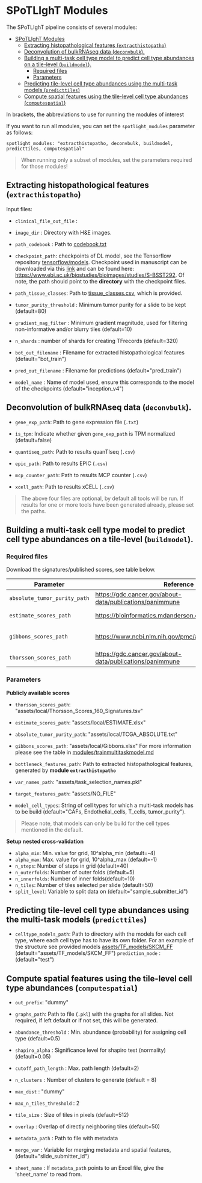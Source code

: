 # SPoTLIghT Modules

The SPoTLIghT pipeline consists of several modules: 

- [SPoTLIghT Modules](#spotlight-modules)
  - [Extracting histopathological features (`extracthistopatho`)](#extracting-histopathological-features-extracthistopatho)
  - [Deconvolution of bulkRNAseq data (`deconvbulk`).](#deconvolution-of-bulkrnaseq-data-deconvbulk)
  - [Building a multi-task cell type model to predict cell type abundances on a tile-level (`buildmodel`).](#building-a-multi-task-cell-type-model-to-predict-cell-type-abundances-on-a-tile-level-buildmodel)
    - [Required files](#required-files)
    - [Parameters](#parameters)
  - [Predicting tile-level cell type abundances using the multi-task models (`predicttiles`)](#predicting-tile-level-cell-type-abundances-using-the-multi-task-models-predicttiles)
  - [Compute spatial features using the tile-level cell type abundances (`computespatial`)](#compute-spatial-features-using-the-tile-level-cell-type-abundances-computespatial)

In brackets, the abbreviations to use for running the modules of interest

If you want to run all modules, you can set the `spotlight_modules` parameter as follows:

```{yml}
spotlight_modules: "extracthistopatho, deconvbulk, buildmodel, predicttiles, computespatial"
```

> When running only a subset of modules, set the parameters required for those modules!

## Extracting histopathological features (`extracthistopatho`)

Input files:

* `clinical_file_out_file` : 
* `image_dir` : Directory with H&E images.
* `path_codebook` : Path to [codebook.txt](https://github.com/gerstung-lab/PC-CHiP/blob/b5ff01b56dbad9a5880529cdcf5e799e912534a2/inception/codebook.txt)
* `checkpoint_path`: checkpoints of DL model, see the Tensorflow repository [tensorflow/models](https://github.com/tensorflow/models/tree/master/research/slim#Pretrained). Checkpoint used in manuscript can be downloaded via this [link](https://www.ebi.ac.uk/biostudies/files/S-BSST292/Retrained_Inception_v4.zip) and can be found here: https://www.ebi.ac.uk/biostudies/bioimages/studies/S-BSST292. Of note, the path should point to the **directory** with the checkpoint files. 
* `path_tissue_classes`: Path to [tissue_classes.csv](../assets/tissue_classes.csv), which is provided.

* `tumor_purity_threshold` : Minimum tumor purity for a slide to be kept (default=80)
* `gradient_mag_filter` : Minimum gradient magnitude, used for filtering non-informative and/or blurry tiles (default=10)
* `n_shards` : number of shards for creating TFrecords (default=320)
* `bot_out_filename` : Filename for extracted histopathological features (default="bot_train")
* `pred_out_filename` : Filename for predictions (default="pred_train")
* `model_name` : Name of model used, ensure this corresponds to the model of the checkpoints (default="inception_v4")

## Deconvolution of bulkRNAseq data (`deconvbulk`).

* `gene_exp_path`: Path to gene expression file (`.txt`)
* `is_tpm`: Indicate whether given `gene_exp_path` is TPM normalized (default=false)

* `quantiseq_path`: Path to results quanTIseq (`.csv`) 
* `epic_path`: Path to results EPIC (`.csv`) 
* `mcp_counter_path`: Path to results MCP counter (`.csv`) 
* `xcell_path`: Path to results xCELL (`.csv`) 

> The above four files are optional, by default all tools will be run. If results for one or more tools have been generated already, please set the paths. 

## Building a multi-task cell type model to predict cell type abundances on a tile-level (`buildmodel`).

### Required files

Download the signatures/published scores, see table below.

| Parameter                  | Reference                                                 | Additional info                                                                                                                                                |
| -------------------------- | --------------------------------------------------------- | -------------------------------------------------------------------------------------------------------------------------------------------------------------- |
| `absolute_tumor_purity_path` | https://gdc.cancer.gov/about-data/publications/panimmune  | Download the 'Score for 160 Genes Signatures in Tumor Samples' or use [direct link]( https://api.gdc.cancer.gov/data/80a82092-161d-4615-9d96-e858f113618d)        |
| `estimate_scores_path` | https://bioinformatics.mdanderson.org/estimate/index.html | Download the relevant file for the cancer type of interest, use the RNA-seqV2 column on the page.                                                                                                    |
| `gibbons_scores_path` | https://www.ncbi.nlm.nih.gov/pmc/articles/PMC5503821/     | Download the 'Supp Datafile S1.' or use the (direct link)[https://www.ncbi.nlm.nih.gov/pmc/articles/PMC5503821/bin/NIHMS840944-supplement-Supp_Datafile_S1.xlsx] |
| `thorsson_scores_path` | https://gdc.cancer.gov/about-data/publications/panimmune  | Download the 'ABSOLUTE purity/ploidy file', or use [direct link](https://api.gdc.cancer.gov/data/4f277128-f793-4354-a13d-30cc7fe9f6b5)                           |

### Parameters

**Publicly available scores** 
* `thorsson_scores_path`: "assets/local/Thorsson_Scores_160_Signatures.tsv"
* `estimate_scores_path`: "assets/local/ESTIMATE.xlsx"
* `absolute_tumor_purity_path`: "assets/local/TCGA_ABSOLUTE.txt"
* `gibbons_scores_path`: "assets/local/Gibbons.xlsx"
For more information please see the table in [modules/trainmultitaskmodel.md](./modules/trainmultitaskmodel.md)

* `bottleneck_features_path`: Path to extracted histopathological features, generated by **module `extracthistopatho`**
* `var_names_path`: "assets/task_selection_names.pkl"
* `target_features_path`: "assets/NO_FILE"
* `model_cell_types`: String of cell types for which a multi-task models has to be build (default="CAFs, Endothelial_cells, T_cells, tumor_purity"). 

> Please note, that models can only be build for the cell types mentioned in the default. 

**Setup nested cross-validation**

* `alpha_min`: Min. value for grid, 10^alpha_min (default=-4)
* `alpha_max`: Max. value for grid, 10^alpha_max (default=-1)
* `n_steps`: Number of steps in grid (default=40)
* `n_outerfolds`: Number of outer folds (default=5)
* `n_innerfolds`: Number of inner folds(default=10)
* `n_tiles`: Number of tiles selected per slide (default=50)
* `split_level`: Variable to split data on (default="sample_submitter_id")

## Predicting tile-level cell type abundances using the multi-task models (`predicttiles`)

* `celltype_models_path`: Path to directory with the models for each cell type, where each cell type has to have its own folder. For an example of the structure see provided models [assets/TF_models/SKCM_FF](../assets/TF_models/SKCM_FF)  (default="assets/TF_models/SKCM_FF")
`prediction_mode` : (default="test")

## Compute spatial features using the tile-level cell type abundances (`computespatial`)

* `out_prefix`: "dummy"

* `graphs_path`: Path to file (`.pkl`) with the graphs for all slides. Not required, if left default or if not set, this will be generated. 
* `abundance_threshold` : Min. abundance (probability) for assigning cell type (default=0.5)
* `shapiro_alpha` : Significance level for shapiro test (normality) (default=0.05)
* `cutoff_path_length` : Max. path length (default=2)

* `n_clusters` : Number of clusters to generate (default = 8)
* `max_dist` : "dummy"
* `max_n_tiles_threshold` : 2
* `tile_size` : Size of tiles in pixels (default=512)
* `overlap` : Overlap of directly neighboring tiles (default=50)

* `metadata_path` : Path to file with metadata 
* `merge_var` : Variable for merging metadata and spatial features, (default="slide_submitter_id")
* `sheet_name` : If `metadata_path` points to an Excel file, give the 'sheet_name' to read from.
